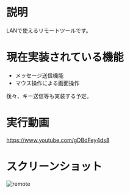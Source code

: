 # 説明
LANで使えるリモートツールです。
# 現在実装されている機能
- メッセージ送信機能
- マウス操作による画面操作

後々、キー送信等も実装する予定。
# 実行動画
https://www.youtube.com/gDBdFey4ds8
# スクリーンショット
![remote](https://user-images.githubusercontent.com/98020159/152095825-7c58b8ea-d1c5-49cc-9abf-43ab287710fc.png)

